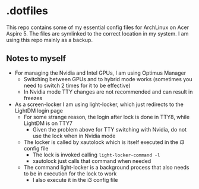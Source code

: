 # .dotfiles

This repo contains some of my essential config files for ArchLinux on Acer Aspire 5.
The files are symlinked to the correct location in my system.
I am using this repo mainly as a backup.

## Notes to myself
* For managing the Nvidia and Intel GPUs, I am using Optimus Manager
	* Switching between GPUs and to hybrid mode works (sometimes you need to switch 2 times for it to be effective)
	* In Nvidia mode TTY changes are not recommended and can result in freezes
* As a screen-locker I am using light-locker, which just redirects to the LightDM login page
	* For some strange reason, the login after lock is done in TTY8, while LightDM is on TTY7
		* Given the problem above for TTY switching with Nvidia, do not use the lock when in Nvidia mode
	* The locker is called by xautolock which is itself executed in the i3 config file
		* The lock is invoked calling `light-locker-command -l`
		* xautolock just calls that command when needed
	* The command light-locker is a background process that also needs to be in execution for the lock to work
		* I also execute it in the i3 config file

